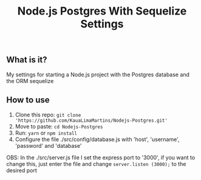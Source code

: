 <div>
  <h1 align="center">Node.js Postgres With Sequelize Settings</h1>
  <br />
</div> 

## What is it?

My settings for starting a Node.js project with the Postgres database and the ORM sequelize

## How to use

1. Clone this repo: `git clone 'https://github.com/KauaLimaMartins/Nodejs-Postgres.git'`
2. Move to paste: `cd Nodejs-Postgres`
3. Run: `yarn` or `npm install`
4. Configure the file ./src/config/database.js with 'host', 'username', 'password' and 'database'

OBS: In the ./src/server.js file I set the express port to '3000', if you want to change this, just enter the file and change `server.listen (3000);` to the desired port
